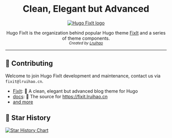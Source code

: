 <h1 align="center">Clean, Elegant but Advanced</h1>

<p align="center">
  <a href="https://fixit.lruihao.cn/documentation/getting-started/quick-start/">
    <img src="https://avatars.githubusercontent.com/u/110414864?s=140&v=4" alt="Hugo FixIt logo">
  </a>
</p>

<p align="center">
  Hugo FixIt is the organization behind popular Hugo theme <a href="https://github.com/hugo-fixit/FixIt">FixIt</a> and a series of theme components.<br>
  <em><sub>Created by <a href="https://github.com/Lruihao">Lruihao</a></sub></em>
</p>

---

## 🫶 Contributing

Welcome to join Hugo FixIt development and maintenance, contact us via `fixit@lruihao.cn`.

- [FixIt](https://github.com/hugo-fixit/FixIt): 🔧 A clean, elegant but advanced blog theme for Hugo
- [docs](https://github.com/hugo-fixit/docs): 📄 The source for <https://fixit.lruihao.cn>
- [and more](https://github.com/orgs/hugo-fixit/repositories)

## 🌟 Star History

[![Star History Chart](https://api.star-history.com/svg?repos=hugo-fixit/FixIt,hugo-fixit/docs&type=Date)](https://star-history.com/#hugo-fixit/FixIt&hugo-fixit/docs&Date)
